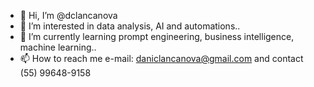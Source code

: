 - 👋 Hi, I’m @dclancanova
- 👀 I’m interested in data analysis, AI and automations..
- 🌱 I’m currently learning prompt engineering, business intelligence, machine learning..
- 📫 How to reach me e-mail: daniclancanova@gmail.com and contact (55) 99648-9158

<!---
dclancanova/dclancanova is a ✨ special ✨ repository because its `README.md` (this file) appears on your GitHub profile.
You can click the Preview link to take a look at your changes.
--->
